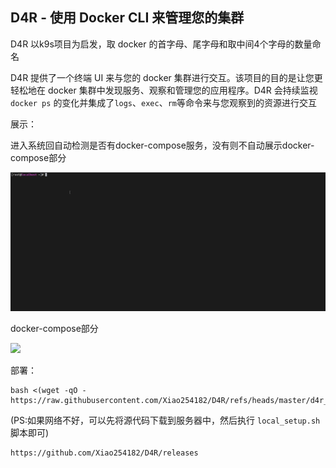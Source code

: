## D4R - 使用 Docker CLI 来管理您的集群

D4R 以k9s项目为启发，取 docker 的首字母、尾字母和取中间4个字母的数量命名

D4R 提供了一个终端 UI 来与您的 docker 集群进行交互。该项目的目的是让您更轻松地在 docker 集群中发现服务、观察和管理您的应用程序。D4R 会持续监视 `docker ps` 的变化并集成了`logs`、`exec`、`rm`等命令来与您观察到的资源进行交互

展示：

进入系统回自动检测是否有docker-compose服务，没有则不自动展示docker-compose部分

![](https://github.com/Xiao254182/D4R/blob/master/%E5%B1%95%E7%A4%BA/%E5%9F%BA%E6%9C%AC%E4%BD%BF%E7%94%A8.gif)

docker-compose部分

![](https://github.com/Xiao254182/D4R/blob/master/%E5%B1%95%E7%A4%BA/docker-compose%E5%B1%95%E7%A4%BA.gif)

部署：

```shell
bash <(wget -qO - https://raw.githubusercontent.com/Xiao254182/D4R/refs/heads/master/d4r_setup.sh)
```
(PS:如果网络不好，可以先将源代码下载到服务器中，然后执行 `local_setup.sh` 脚本即可)
```shell
https://github.com/Xiao254182/D4R/releases
```
